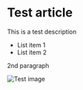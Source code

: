 # Test article

This is a test description

- List item 1
- List item 2

2nd paragraph

![Test image](https://images.unsplash.com/photo-1502823403499-6ccfcf4fb453?&w=256&h=256&q=70&crop=focalpoint&fp-x=0.5&fp-y=0.3&fp-z=1&fit=crop)
